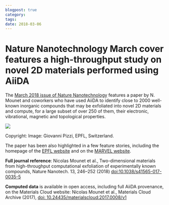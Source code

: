 ```yaml
---
blogpost: true
category:
tags:
date: 2018-03-06
---
```


# Nature Nanotechnology March cover features a high-throughput study on novel 2D materials performed using AiiDA

The [March 2018 issue of Nature Nanotechnology](https://www.nature.com/nnano/volumes/13/issues/3) features a paper by N. Mounet and coworkers who have used AiiDA to identify  close to 2000 well-known inorganic compounds that may be exfoliated into novel 2D materials and compute, for a large subset of over 250 of them, their electronic, vibrational, magnetic and topological properties.

[![](http://www.aiida.net/wp-content/uploads/2018/03/cover-nnano-2018-3.jpg)](https://www.nature.com/nnano/volumes/13/issues/3)

Copyright: Image: Giovanni Pizzi, EPFL, Switzerland.

The paper has been also highlighted in a few feature stories, including the homepage of the [EPFL website](https://actu.epfl.ch/news/a-treasure-trove-for-nanotechnology-experts/) and on the [MARVEL website](http://nccr-marvel.ch/highlights/2018-03-2d-or-not-2d).

**Full journal reference**: Nicolas Mounet et al., Two-dimensional materials from high-throughput computational exfoliation of experimentally known compounds, Nature Nanotech. 13, 246–252 (2018) [doi:10.1038/s41565-017-0035-5](http://doi.org/10.1038/s41565-017-0035-5)

**Computed data** is available in open access, including full AiiDA provenance, on the Materials Cloud website: Nicolas Mounet et al., Materials Cloud Archive (2017), [doi: 10.24435/materialscloud:2017.0008/v1](http://doi.org/10.24435/materialscloud:2017.0008/v1)
